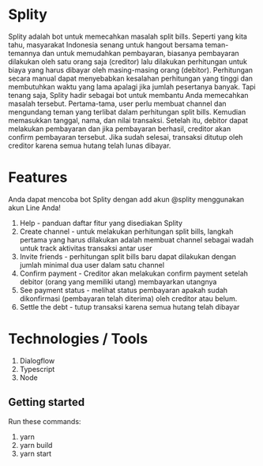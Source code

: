 # Splity
Splity adalah bot untuk memecahkan masalah split bills. Seperti yang kita tahu, masyarakat Indonesia senang untuk hangout bersama teman-temannya dan untuk memudahkan pembayaran, biasanya pembayaran dilakukan oleh satu orang saja (creditor) lalu dilakukan perhitungan untuk biaya yang harus dibayar oleh masing-masing orang (debitor). Perhitungan secara manual dapat menyebabkan kesalahan perhitungan yang tinggi dan membutuhkan waktu yang lama apalagi jika jumlah pesertanya banyak. Tapi tenang saja, Splity hadir sebagai bot untuk membantu Anda memecahkan masalah tersebut. Pertama-tama, user perlu membuat channel dan mengundang teman yang terlibat dalam perhitungan split bills. Kemudian memasukkan tanggal, nama, dan nilai transaksi. Setelah itu, debitor dapat melakukan pembayaran dan jika pembayaran berhasil, creditor akan confirm pembayaran tersebut. Jika sudah selesai, transaksi ditutup oleh creditor karena semua hutang telah lunas dibayar.

# Features 
Anda dapat mencoba bot Splity dengan add akun @splity menggunakan akun Line Anda!
1. Help - panduan daftar fitur yang disediakan Splity
2. Create channel - untuk melakukan perhitungan split bills, langkah pertama yang harus dilakukan adalah membuat channel
   sebagai wadah untuk track aktivitas transaksi antar user
3. Invite friends - perhitungan split bills baru dapat dilakukan dengan jumlah minimal dua user dalam satu channel
4. Confirm payment - Creditor akan melakukan confirm payment setelah debitor (orang yang memiliki utang) membayarkan utangnya
5. See payment status - melihat status pembayaran apakah sudah dikonfirmasi (pembayaran telah diterima) oleh creditor atau 
   belum. 
6. Settle the debt - tutup transaksi karena semua hutang telah dibayar

# Technologies / Tools
1. Dialogflow
2. Typescript
3. Node

## Getting started
Run these commands:
1. yarn
2. yarn build
3. yarn start
